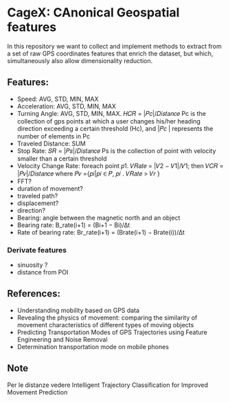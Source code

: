 # CageX: CAnonical Geospatial features

In this repository we want to collect and implement methods to extract 
from a set of raw GPS coordinates features that enrich the dataset, 
but which, simultaneously also allow dimensionality reduction.

## Features:

- Speed: AVG, STD, MIN, MAX
- Acceleration: AVG, STD, MIN, MAX
- Turning Angle: AVG, STD, MIN, MAX. 𝐻𝐶𝑅 = |𝑃𝑐|/𝐷𝑖𝑠𝑡𝑎𝑛𝑐𝑒 Pc is the collection of gps points at which a user changes 
   his/her heading direction exceeding a certain threshold (Hc), and |𝑃𝑐 | represents the number of elements in Pc
- Traveled Distance: SUM
- Stop Rate: 𝑆𝑅 = |𝑃𝑠|/𝐷𝑖𝑠𝑡𝑎𝑛𝑐𝑒 Ps is the collection of point with velocity smaller than a certain threshold
- Velocity Change Rate: foreach point 𝑝1. 𝑉𝑅𝑎𝑡𝑒 = |𝑉2 − 𝑉1|/𝑉1; then 𝑉𝐶𝑅 = |𝑃𝑣|/𝐷𝑖𝑠𝑡𝑎𝑛𝑐𝑒 where 𝑃𝑣 ={𝑝𝑖|𝑝𝑖 ∈ 𝑃, 𝑝𝑖 . 𝑉𝑅𝑎𝑡𝑒 > 𝑉𝑟 }
- FFT?
- duration of movement?
- traveled path?
- displacement?
- direction?
- Bearing: angle between the magnetic north and an object
- Bearing rate: B_rate(i+1) = (Bi+1 − Bi)/∆t
- Rate of bearing rate: Br_rate(i+1) = (Brate(i+1) − Brate(i))/∆t

### Derivate features
- sinuosity ?
- distance from POI

## References:
- Understanding mobility based on GPS data
- Revealing the physics of movement: comparing the similarity of movement characteristics of different types of moving objects
- Predicting Transportation Modes of GPS Trajectories using Feature Engineering and Noise Removal
- Determination transportation mode on mobile phones 



## Note
Per le distanze vedere Intelligent Trajectory Classification for Improved Movement Prediction
